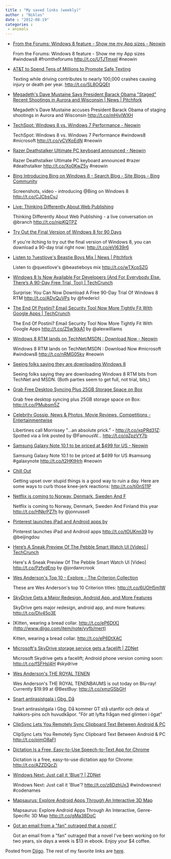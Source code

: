```yaml
---
title : "My saved links (weekly)"
author : "Niklas"
date : "2012-08-19"
categories : 
 - animals
---
```


- [From the Forums: Windows 8 feature - Show me my App sizes - Neowin](http://www.neowin.net/news/from-the-forums-windows-8-feature---show-me-my-app-sizes?utm_source=twitterfeed&utm_medium=twitter)
    
    From the Forums: Windows 8 feature - Show me my App sizes #windows8 #fromtheforums http://t.co/UTJTmxeI #neowin
    
    
- [AT&T to Spend Tens of Millions to Promote Safe Texting](http://www.readwriteweb.com/mobile/2012/08/att-to-spend-tens-of-millions-to-promote-safe-texting.php)
    
    Texting while driving contributes to nearly 100,000 crashes causing injury or death per year. http://t.co/SL8OQQEt
    
- [Megadeth's Dave Mustaine Says President Barack Obama "Staged" Recent Shootings in Aurora and Wisconsin | News | Pitchfork](http://pitchfork.com/news/47525-megadeths-dave-mustaine-says-president-barack-obama-staged-recent-shootings-in-aurora-and-wisconsin/)
    
    Megadeth's Dave Mustaine accuses President Barack Obama of staging shootings in Aurora and Wisconsin http://t.co/mHjvlWXH
    
- [TechSpot: Windows 8 vs. Windows 7 Performance - Neowin](http://www.neowin.net/news/techspot-windows-8-vs-windows-7-performance?utm_source=twitterfeed&utm_medium=twitter)
    
    TechSpot: Windows 8 vs. Windows 7 Performance #windows8 #microsoft http://t.co/yCVKoEdN #neowin
    
    
- [Razer Deathstalker Ultimate PC keyboard announced - Neowin](http://www.neowin.net/news/razer-deathstalker-ultimate-pc-keyboard-announced?utm_source=twitterfeed&utm_medium=twitter)
    
    Razer Deathstalker Ultimate PC keyboard announced #razer #deathstalker http://t.co/Xo0KwZ5y #neowin
    
    
- [Bing Introducing Bing on Windows 8 - Search Blog - Site Blogs - Bing Community](http://www.bing.com/community/site_blogs/b/search/archive/2012/08/15/bingonwindows8.aspx)
    
    Screenshots, video - introducing @Bing on Windows 8 http://t.co/CJCbsCvJ
    
- [Live: Thinking Differently About Web Publishing](http://www.readwriteweb.com/archives/live-thinking-differently-about-web-publishing.php)
    
    Thinking Differently About Web Publishing - a live conversation on @branch http://t.co/njpKQTPZ
    
- [Try Out the Final Version of Windows 8 for 90 Days](http://lifehacker.com/5935137/try-out-the-final-version-of-windows-8-for-90-days?utm_campaign=socialflow_lifehacker_twitter&utm_source=lifehacker_twitter&utm_medium=socialflow)
    
    If you're itching to try out the final version of Windows 8, you can download a 90-day trial right now: http://t.co/eVI639r6
    
- [Listen to ?uestlove's Beastie Boys Mix | News | Pitchfork](http://www.pitchfork.com/news/47518-listen-to-uestloves-beastie-boys-mix/)
    
    Listen to @questlove's @beastieboys mix http://t.co/wTXcpSZG
    
- [Windows 8 Is Now Available For Developers (And For Everybody Else, There’s A 90-Day Free Trial, Too) | TechCrunch](http://techcrunch.com/2012/08/15/windows-8-is-now-available-for-developers-and-theres-a-free-90-day-trial-for-everybody-else-too/)
    
    Surprise: You Can Now Download A Free 90-Day Trial Of Windows 8 RTM http://t.co/ADyQuVPs by @fredericl
    
- [The End Of Postini? Email Security Tool Now More Tightly Fit With Google Apps | TechCrunch](http://techcrunch.com/2012/08/15/the-end-of-postini-email-security-tool-now-more-tightly-fit-with-google-apps/)
    
    The End Of Postini? Email Security Tool Now More Tightly Fit With Google Apps http://t.co/Z5w1kkA1 by @alexwilliams
    
- [Windows 8 RTM lands on TechNet/MSDN : Download Now - Neowin](http://www.neowin.net/news/windows-8-rtm-lands-on-technetmsdn--download-now?utm_source=twitterfeed&utm_medium=twitter)
    
    Windows 8 RTM lands on TechNet/MSDN : Download Now #microsoft #windows8 http://t.co/nRMG05kv #neowin
    
    
- [Seeing folks saying they are downloading Windows 8](http://www.diigo.com/item/note/yyfb/khuw)
    
    Seeing folks saying they are downloading Windows 8 RTM bits from TechNet and MSDN. (Both parties seem to get full, not trial, bits,)
    
- [Grab Free Desktop Syncing Plus 25GB Storage Space on Box](http://lifehacker.com/5934939/grab-free-desktop-syncing-plus-25gb-storage-space-on-box?utm_campaign=socialflow_lifehacker_twitter&utm_source=lifehacker_twitter&utm_medium=socialflow)
    
    Grab free desktop syncing plus 25GB storage space on Box: http://t.co/PMubsm5Z
    
- [Celebrity Gossip, News & Photos, Movie Reviews, Competitions - Entertainmentwise](http://www.entertainmentwise.com)
    
    Libertines call Morrissey "...an absolute prick." - http://t.co/xpPRd31Z: Spotted via a link posted by @FamousW... http://t.co/qZpzVY7b
    
- [Samsung Galaxy Note 10.1 to be priced at $499 for US - Neowin](http://www.neowin.net/news/samsung-galaxy-note-101-to-be-priced-at-499-for-us?utm_source=twitterfeed&utm_medium=twitter)
    
    Samsung Galaxy Note 10.1 to be priced at $499 for US #samsung #galaxynote http://t.co/t2HKtHrh #neowin
    
    
- [Chill Out](http://lifehacker.com/5934910/chill-out?utm_campaign=socialflow_lifehacker_twitter&utm_source=lifehacker_twitter&utm_medium=socialflow)
    
    Getting upset over stupid things is a good way to ruin a day. Here are some ways to curb those knee-jerk reactions: http://t.co/tj0nS11P
    
- [Netflix is coming to Norway, Denmark, Sweden And F](http://t.co/HNkrPZ7h)
    
    Netflix is coming to Norway, Denmark, Sweden And Finland this year http://t.co/HNkrPZ7h by @jonrussell
    
- [Pinterest launches iPad and Android apps by](http://t.co/tOUKnn39)
    
    Pinterest launches iPad and Android apps http://t.co/tOUKnn39 by @beijingdou
    
- [Here’s A Sneak Preview Of The Pebble Smart Watch UI \[Video\] | TechCrunch](http://techcrunch.com/2012/08/14/heres-a-sneak-preview-of-the-pebble-smart-watch-ui-video/)
    
    Here's A Sneak Preview Of The Pebble Smart Watch UI \[Video\] http://t.co/PzfvdEno by @jordanrcrook
    
- [Wes Anderson's Top 10 - Explore - The Criterion Collection](http://www.criterion.com/explore/115-wes-anderson-s-top-10)
    
    These are Wes Anderson's top 10 Criterion titles: http://t.co/6UOH5m1W
    
- [SkyDrive Gets a Major Redesign, Android App, and More Features](http://lifehacker.com/5934689/skydrive-gets-major-redesign-android-app-and-more-features?utm_campaign=socialflow_lifehacker_twitter&utm_source=lifehacker_twitter&utm_medium=socialflow)
    
    SkyDrive gets major redesign, android app, and more features: http://t.co/Dlv45o3E
    
- [Kitten, wearing a bread collar. http://t.co/eP6DtX](http://www.diigo.com/item/note/yyfb/mert)
    
    Kitten, wearing a bread collar. http://t.co/eP6DtXAC
    
- [Microsoft's SkyDrive storage service gets a facelift | ZDNet](http://www.zdnet.com/microsofts-skydrive-storage-service-gets-a-facelift-7000002621/)
    
    Microsoft Skydrive gets a facelift; Android phone version coming soon: http://t.co/fSFHsl4H #skydrive
    
    
- [Wes Anderson's THE ROYAL TENEN](http://www.bestbuy.com/site/The+Royal+Tenenbaums+-+Widescreen+-+Blu-ray+Disc/5871564.p?id=38882&skuId=5871564&st=royal%20tenenbaums&lp=1&cp=1)
    
    Wes Anderson's THE ROYAL TENENBAUMS is out today on Blu-ray! Currently $19.99 at @BestBuy: http://t.co/xmzGSbGH
    
- [Snart antirasistgala i Gbg. Då](http://www.diigo.com/item/note/yyfb/5hay)
    
    Snart antirasistgala i Gbg. Då kommer GT stå utanför och dela ut hakkors-pins och huvudkåpor. "För att lyfta frågan med glimten i ögat"
    
- [ClipSync Lets You Remotely Sync Clipboard Text Between Android & PC](http://www.addictivetips.com/android/clipsync-lets-you-remotely-sync-clipboard-text-between-android-pc/?utm_source=feedburner&utm_medium=twitter&utm_campaign=Feed%3A+Addictivetips+%28AddictiveTips%29)
    
    ClipSync Lets You Remotely Sync Clipboard Text Between Android & PC http://t.co/pimO8aFI
    
- [Dictation Is a Free, Easy-to-Use Speech-to-Text App for Chrome](http://lifehacker.com/5934165/dictation-is-a-free-easy%20to%20use-dictation-app-for-chrome?utm_campaign=socialflow_lifehacker_twitter&utm_source=lifehacker_twitter&utm_medium=socialflow)
    
    Dictation is a free, easy-to-use dictation app for Chrome: http://t.co/AZZDQcZi
    
- [Windows Next: Just call it 'Blue'? | ZDNet](http://www.zdnet.com/windows-next-just-call-it-blue-7000002535/)
    
    Windows Next: Just call it 'Blue'? http://t.co/z8DzhUx3 #windowsnext #codenames
    
    
- [Mapsaurus: Explore Android Apps Through An Interactive 3D Map](http://www.addictivetips.com/android/mapsaurus-explore-android-apps-through-an-interactive-3d-map/?utm_source=feedburner&utm_medium=twitter&utm_campaign=Feed%3A+Addictivetips+%28AddictiveTips%29)
    
    Mapsaurus: Explore Android Apps Through An Interactive, Genre-Specific 3D Map http://t.co/gMa38DqC
    
- [Got an email from a "fan" outraged that a novel I'](http://www.diigo.com/item/note/yyfb/62pd)
    
    Got an email from a "fan" outraged that a novel I've been working on for two years, six days a week is $13 in ebook. Enjoy your $4 coffee.
    

Posted from [Diigo](http://www.diigo.com). The rest of my favorite links are [here](http://www.diigo.com/user/npivic).
